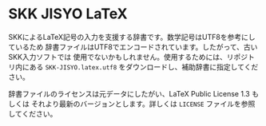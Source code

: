 # SKK JISYO LaTeX

SKKによるLaTeX記号の入力を支援する辞書です。数学記号はUTF8を参考にしているため
辞書ファイルはUTF8でエンコードされています。したがって、古いSKK入力ソフトでは
使用でないかもしれません。使用するためには、リポジトリ内にある
`SKK-JISYO.latex.utf8` をダウンロードし、補助辞書に指定してください。

辞書ファイルのライセンスは元データにしたがい、LaTeX Public License 1.3 もしくは
それより最新のバージョンとします。詳しくは `LICENSE` ファイルを参照してください。
